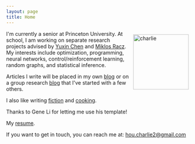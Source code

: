 ```yaml
---
layout: page
title: Home
---
```


<img style="float:right;margin:10px;" src="{{site.url}}/images/charliehou.jpg" width="150" alt="charlie">

I'm currently a senior at Princeton University.  At school, I am working on separate research projects advised by [Yuxin Chen](http://www.princeton.edu/~yc5/) and [Miklos Racz](http://mracz.princeton.edu/).  My interests include optimization, programming, neural networks, control/reinforcement learning, random graphs, and statistical inference.  

Articles I write will be placed in my own [blog](https://houcharlie.github.io/blog/) or on a group research [blog](https://kaledivergence.github.io/) that I've started with a few others.

I also like writing [fiction](https://houcharlie.github.io/stories/) and [cooking](https://youtu.be/ATmsipFdZQ4).

Thanks to Gene Li for letting me use his template!

My [resume]({{site.url}}/pdfs/Resume_.pdf).

If you want to get in touch, you can reach me at:
[hou.charlie2@gmail.com](mailto:hou.charlie2@gmail.com)





